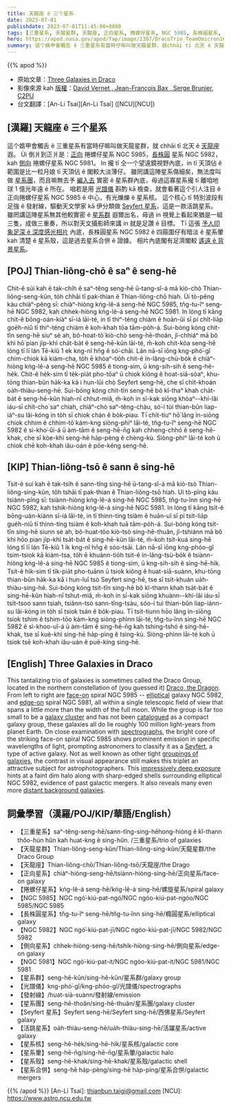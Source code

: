 ```yaml
---
title: 天龍座 ê 三个星系
date: 2023-07-01
publishdate: 2023-07-01T11:45:00+0800
tags: [三重星系, 天龍星群, 天龍座, 正向星系, 捲螺仔星系, NGC 5985, 長株圓星系, NGC 5982, 側向星系, NGC 5981, 星系群, 光譜儀, 星系團, Seyfert 星系, 活跳星系, 星系核, 星系暈, 星系殼, 星系合併, 發射線]
hero: https://apod.nasa.gov/apod/fap/image/2307/DracoTrio_TeamOmicron1024.jpg
summary: 這个媠甲會觸舌 ê 三重星系有當時仔嘛叫做天龍星群，就chhāi tī 北天 ê 天龍座遐。
---
```


{{% apod %}}

- 原始文章：[Three Galaxies in Draco](https://apod.nasa.gov/apod/ap230701.html)
- 影像來源 kah [版權][copyright]：[David Vernet , Jean-François Bax , Serge Brunier, C2PU](http://www.astrosurf.com/topic/162191-team-omicron-le-trio-du-dragon/)
- 台文翻譯：[An-Li Tsai][An-Li Tsai] ([NCU][NCU])

## [漢羅] 天龍座 ê 三个星系
這个媠甲會觸舌 ê 三重星系有當時仔嘛叫做天龍星群，就 chhāi tī 北天 ê [天龍座][Draco, the Dragon] 遐。
Ùi 倒爿到正爿是：[正向][face-on] 捲螺仔星系 NGC 5985，[長株圓][elliptical] 星系 NGC 5982，kah [側向][edge-on] 捲螺仔星系 NGC 5981。
In 攏 tī 仝一个望遠鏡視野內底，in tī 天頂佔 ê 範圍是比一粒月娘 tī 天頂佔 ê 閣較大淡薄仔。
雖罔講這陣星系傷細矣，無法度叫做 [星系團][galaxy cluster]，而且嘛無去予 [編入去][catalogued] 實密 ê 星系群內底，毋過這寡星系攏 tī 離咱地球 1 億光年遠 ê 所在。
咱若是用 [光譜儀][spectrographs] 斟酌 kā 檢查，就會看著這个引人注目 ê 正向捲螺仔星系 NGC 5985 ê 中心，有光爍爍 ê 星系核。
這个核心 tī 特別波段有 足強 ê 發射線，驅動天文學家 kā 伊分類做 [Seyfert 星系][Seyfert]，這是一款活跳星系。
雖罔講這陣星系無其他較實密 ê [星系群][groupings of galaxies] 遐爾出名，毋過 in 視覺上看起來猶是一組三隻，成做三重奏，所以對天文攝影師來講 in 就是足讚 ê 目標。
Tī 這張 [予人印象足深 ê 深度感光相片][impressively deep exposure] 內底，長株圓星系 NGC 5982 ê 四箍圍仔有暗淡 ê 星系暈 kah 清楚 ê 星系殼，這是過去星系合併 ê 證據。
相片內底閣有足濟閣較 [遙遠 ê 背景星系][distant background galaxies]。

## [POJ] Thian-liông-chō ê saⁿ ê seng-hē
Chit-ê súi kah ē tak-chi̍h ê saⁿ-têng seng-hē ū-tang-sî-á mā kiò-chò Thian-liông-seng-kûn, to̍h chhāi tī pak-thian ê Thian-liông-chō hiah.
Ùi tò-pêng kàu chiàⁿ-pêng sī: chiàⁿ-hiòng kńg-lê-á seng-hē NGC 5985, tn̂g-tu-îⁿ seng-hē NGC 5982, kah chhek-hiòng kńg-lê-á seng-hē NGC 5981.
In lóng tī kāng chi̍t-ê bōng-oán-kiàⁿ sī-iá lāi-té, in tī thiⁿ-téng chiàm ê hoān-ûi sī pí chi̍t-lia̍p goe̍h-niû tī thiⁿ-téng chiàm ê koh-khah tōa tām-po̍h-á.
Sui-bóng kóng chit-tīn seng-hē siuⁿ sè ah, bô-hoat-tō͘ kiò-chò seng-hē-thoân, jî-chhiáⁿ mā bô khì hō͘ pian ji̍p-khì cha̍t-ba̍t ê seng-hē-kûn lāi-té, m̄-koh chit-kóa seng-hē lóng tī lī lán Tē-kiû 1 ek kng-nî hn̄g ê só͘-chāi.
Lán nā-sī iōng kng-phó͘-gî chim-chiok kā kiám-cha, to̍h ē khòaⁿ-tio̍h chit-ê ín-lâng-chù-bo̍k ê chiàⁿ-hiòng kńg-lê-á seng-hē NGC 5985 ê tiong-sim, ū kng-sih-sih ê seng-hē-he̍k.
Chit-ê he̍k-sim tī te̍k-pia̍t pho-tōaⁿ ū chiok kiông ê hoat-siā-sòaⁿ, khu-tōng thian-bûn ha̍k-ka kā i hun-lūi chò Seyfert seng-hē, che sī chi̍t-khoán oa̍h-thiàu-seng-hē.
Sui-bóng kóng chit-tīn seng-hē bô kî-thaⁿ khah cha̍t-ba̍t ê seng-hē-kûn hiah-nī chhut-miâ, m̄-koh in sī-kak siōng khòaⁿ--khí-lâi iáu-sī chi̍t-cho͘ saⁿ chiah, chiâⁿ-chò saⁿ-têng-chàu, só͘-í tùi thian-bûn liap-iáⁿ-su lâi-kóng in to̍h sī chiok chán ê bo̍k-piau.
Tī chit-tiuⁿ hō͘ lâng ìn-siōng chiok chhim ê chhim-tō͘ kám-kng siòng-phìⁿ lāi-té, tn̂g-tu-îⁿ seng-hē NGC 5982 ê sì-kho͘-ûi-á ū àm-tām ê seng-hē-n̄g kah chheng-chhó ê seng-hē-khak, che sī kòe-khì seng-hē ha̍p-pèng ê chèng-kù.
Siòng-phìⁿ lāi-té koh ū chiok chē koh-khah iâu-oán ê pōe-kéng seng-hē.

## [KIP] Thian-liông-tsō ê sann ê sing-hē
Tsit-ê suí kah ē tak-tsi̍h ê sann-tîng sing-hē ū-tang-sî-á mā kiò-tsò Thian-liông-sing-kûn, to̍h tshāi tī pak-thian ê Thian-liông-tsō hiah.
Uì tò-pîng kàu tsiànn-pîng sī: tsiànn-hiòng kńg-lê-á sing-hē NGC 5985, tn̂g-tu-înn sing-hē NGC 5982, kah tshik-hiòng kńg-lê-á sing-hē NGC 5981.
In lóng tī kāng tsi̍t-ê bōng-uán-kiànn sī-iá lāi-té, in tī thinn-tíng tsiàm ê huān-uî sī pí tsi̍t-lia̍p gue̍h-niû tī thinn-tíng tsiàm ê koh-khah tuā tām-po̍h-á.
Sui-bóng kóng tsit-tīn sing-hē siunn sè ah, bô-huat-tōo kiò-tsò sing-hē-thuân, jî-tshiánn mā bô khì hōo pian ji̍p-khì tsa̍t-ba̍t ê sing-hē-kûn lāi-té, m̄-koh tsit-kuá sing-hē lóng tī lī lán Tē-kiû 1 ik kng-nî hn̄g ê sóo-tsāi.
Lán nā-sī iōng kng-phóo-gî tsim-tsiok kā kiám-tsa, to̍h ē khuànn-tio̍h tsit-ê ín-lâng-tsù-bo̍k ê tsiànn-hiòng kńg-lê-á sing-hē NGC 5985 ê tiong-sim, ū kng-sih-sih ê sing-hē-hi̍k.
Tsit-ê hi̍k-sim tī ti̍k-pia̍t pho-tuānn ū tsiok kiông ê huat-siā-suànn, khu-tōng thian-bûn ha̍k-ka kā i hun-luī tsò Seyfert sing-hē, tse sī tsi̍t-khuán ua̍h-thiàu-sing-hē.
Sui-bóng kóng tsit-tīn sing-hē bô kî-thann khah tsa̍t-ba̍t ê sing-hē-kûn hiah-nī tshut-miâ, m̄-koh in sī-kak siōng khuànn--khí-lâi iáu-sī tsi̍t-tsoo sann tsiah, tsiânn-tsò sann-tîng-tsàu, sóo-í tuì thian-bûn liap-iánn-su lâi-kóng in to̍h sī tsiok tsán ê bo̍k-piau.
Tī tsit-tiunn hōo lâng ìn-siōng tsiok tshim ê tshim-tōo kám-kng siòng-phìnn lāi-té, tn̂g-tu-înn sing-hē NGC 5982 ê sì-khoo-uî-á ū àm-tām ê sing-hē-n̄g kah tshing-tshó ê sing-hē-khak, tse sī kuè-khì sing-hē ha̍p-pìng ê tsìng-kù.
Siòng-phìnn lāi-té koh ū tsiok tsē koh-khah iâu-uán ê puē-kíng sing-hē.

## [English] Three Galaxies in Draco
This tantalizing trio of galaxies is sometimes called the Draco Group, located in the northern constellation of (you guessed it) [Draco, the Dragon][Draco, the Dragon].
From left to right are [face-on][face-on] spiral NGC 5985 -- [elliptical][elliptical] galaxy NGC 5982, and [edge-on][edge-on] spiral NGC 5981, all within a single telescopic field of view that spans a little more than the width of the full moon.
While the group is far too small to be a [galaxy cluster][galaxy cluster] and has not been [catalogued][catalogued] as a compact galaxy group, these galaxies all do lie roughly 100 million light-years from planet Earth.
On close examination with [spectrographs][spectrographs], the bright core of the striking face-on spiral NGC 5985 shows prominent emission in specific wavelengths of light, prompting astronomers to classify it as a [Seyfert][Seyfert], a type of active galaxy.
Not as well known as other tight [groupings of galaxies][groupings of galaxies], the contrast in visual appearance still makes this triplet an attractive subject for astrophotographers.
This [impressively deep exposure][impressively deep exposure] hints at a faint dim halo along with sharp-edged shells surrounding elliptical NGC 5982, evidence of past galactic mergers.
It also reveals many even more [distant background galaxies][distant background galaxies].

## 詞彙學習（漢羅/POJ/KIP/華語/English）
- 【三重星系】saⁿ-têng-seng-hē/sann-tîng-sing-hēhong-hiòng ê kî-thann thôo-hún hûn kah huat-kng ê sing-hûn.
/三重星系/trio of galaxies
- 【天龍星群】Thian-liông-seng-kûn/Thian-liông-sing-kûn/天龍星群/the Draco Group
- 【天龍座】Thian-liông-chō/Thian-liông-tsō/天龍座/the Drago
- 【正向星系】chiàⁿ-hiòng-seng-hē/tsiànn-hiòng-sing-hē/正向星系/face-on galaxy
- 【捲螺仔星系】kńg-lê-á seng-hē/kńg-lê-á sing-hē/螺旋星系/spiral galaxy
- 【NGC 5985】NGC ngó͘-kiú-pat-ngó͘/NGC ngóo-kiú-pat-ngóo/NGC 5985/NGC 5985
- 【長株圓星系】tn̂g-tu-îⁿ seng-hē/tn̂g-tu-înn sing-hē/橢圓星系/elliptical galaxy
- 【NGC 5982】NGC ngó͘-kiú-pat-jī/NGC ngóo-kiú-pat-jī/NGC 5982/NGC 5982
- 【側向星系】chhek-hiòng-seng-hē/tshik-hiòng-sing-hē/側向星系/edge-on galaxy
- 【NGC 5981】NGC ngó͘-kiú-pat-it/NGC ngóo-kiú-pat-it/NGC 5981/NGC 5981
- 【星系群】seng-hē-kûn/sing-hē-kûn/星系群/galaxy group
- 【光譜儀】kng-phó͘-gî/kng-phóo-gî/光譜儀/spectrographs
- 【發射線】/huat-siā-suànn/發射線/emission
- 【星系團】seng-hē-thoân/sing-hē-thuân/星系團/galaxy cluster
- 【Seyfert 星系】Seyfert seng-hē/Seyfert sing-hē/西佛星系/Seyfert galaxy
- 【活跳星系】oa̍h-thiàu-seng-hē/ua̍h-thiàu-sing-hē/活躍星系/active galaxy
- 【星系核】seng-hē-he̍k/sing-hē-hi̍k/星系核/galactic core
- 【星系暈】seng-hē-n̄g/sing-hē-n̄g/星系暈/galactic halo
- 【星系殼】seng-hē-khak/sing-hē-khak/星系殼/galactic shell
- 【星系合併】seng-hē ha̍p-pèng/sing-hē ha̍p-pìng/星系合併/galactic mergers

{{% /apod %}}
[An-Li Tsai]: thianbun.taigi@gmail.com
[NCU]: https://www.astro.ncu.edu.tw

[copyright]: https://apod.nasa.gov/apod/fap/lib/about_apod.html#srapply
[License]: https://creativecommons.org/licenses/by/2.0/

[Draco, the Dragon]:http://www.hawastsoc.org/deepsky/dra/index.html
[face-on]:https://apod.nasa.gov/apod/ap040410.html
[elliptical]:https://apod.nasa.gov/apod/ap060520.html
[edge-on]:https://apod.nasa.gov/apod/ap010510.html
[galaxy cluster]:http://www.seds.org/messier/gal_clus.html
[catalogued]:http://www.astro.ubc.ca/people/hickson/hcg/
[spectrographs]:http://imagine.gsfc.nasa.gov/docs/science/how_l1/spectral.html
[Seyfert]:http://www.seds.org/~spider/spider/ScholarX/seyferts.html
[groupings of galaxies]:https://apod.nasa.gov/apod/ap220718.html
[impressively deep exposure]:https://www.astrobin.com/os11uz/D/
[distant background galaxies]:https://universe.nasa.gov/galaxies/basics/
